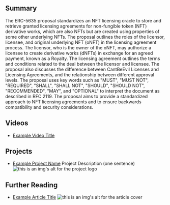 ## Summary

The ERC-5635 proposal standardizes an NFT licensing oracle to store and retrieve granted licensing agreements for non-fungible token (NFT) derivative works, which are also NFTs but are created using properties of some other underlying NFTs. The proposal outlines the roles of the licensor, licensee, and original underlying NFT (oNFT) in the licensing agreement process. The licensor, who is the owner of the oNFT, may authorize a licensee to create derivative works (dNFTs) in exchange for an agreed payment, known as a Royalty. The licensing agreement outlines the terms and conditions related to the deal between the licensor and licensee. The proposal also discusses the difference between CantBeEvil Licenses and Licensing Agreements, and the relationship between different approval levels. The proposal uses key words such as "MUST", "MUST NOT", "REQUIRED", "SHALL", "SHALL NOT", "SHOULD", "SHOULD NOT", "RECOMMENDED", "MAY", and "OPTIONAL" to interpret the document as described in RFC 2119. The proposal aims to provide a standardized approach to NFT licensing agreements and to ensure backwards compatibility and security considerations.

## Videos

- [Example Video Title](https://www.youtube.com/watch?v=TDGq4aeevgY)

## Projects

- [Example Project Name](https://xxxx.xxx/xxxxx) Project Description (one sentence) ![this is an img's alt for the project logo](https://xxxx.xxx/project-logo.xxx)

## Further Reading

- [Example Article Title](https://xxxx.xxx/xxxxx) ![this is an img's alt for the article cover](https://xxxx.xxx/article-cover.xxx)
